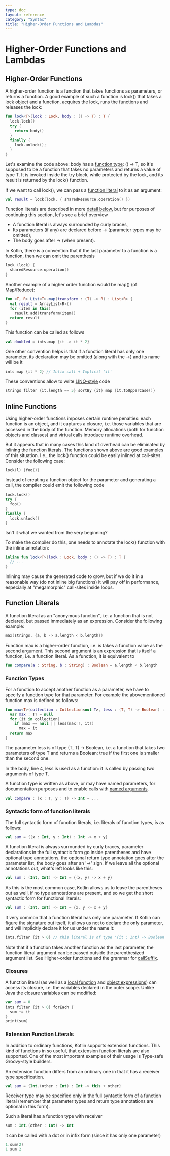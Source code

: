 ```yaml
---
type: doc
layout: reference
category: "Syntax"
title: "Higher-Order Functions and Lambdas"
---
```


# Higher-Order Functions and Lambdas

## Higher-Order Functions

A higher-order function is a function that takes functions as parameters, or returns a function. A good example of such a function is lock() that takes a lock object and a function, acquires the lock, runs the functions and releases the lock:

``` kotlin
fun lock<T>(lock : Lock, body : () -> T) : T {
  lock.lock()
  try {
    return body()
  }
  finally {
    lock.unlock();
  }
}
```

Let's examine the code above: body has a [function type](#function-types): () -> T, so it's supposed to be a function that takes no parameters and returns a value of type T. It is invoked inside the try block, while protected by the lock, and its result is returned by the lock() function.

If we want to call lock(), we can pass a [function literal](#function-literals) to it as an argument:

``` kotlin
val result = lock(lock, { sharedResource.operation() })
```

Function literals are described in more [detail below](#function-literals), but for purposes of continuing this section, let's see a brief overview

* A function literal is always surrounded by curly braces,
* Its parameters (if any) are declared before -> (parameter types may be omitted),
* The body goes after -> (when present).

In Kotlin, there is a convention that if the last parameter to a function is a function, then we can omit the parenthesis

``` kotlin
lock (lock) {
  sharedResource.operation()
}
```

Another example of a higher order function would be map() (of Map/Reduce):

``` kotlin
fun <T, R> List<T>.map(transform : (T) -> R) : List<R> {
  val result = ArrayList<R>()
  for (item in this)
    result.add(transform(item))
  return result
}
```

This function can be called as follows

``` kotlin
val doubled = ints.map {it -> it * 2}
```

One other convention helps is that if a function literal has only one parameter, its declaration may be omitted (along with the ->) and its name will be it

``` kotlin
ints map {it * 2} // Infix call + Implicit 'it'
```

These conventions allow to write [LINQ-style](http://msdn.microsoft.com/en-us/library/bb308959.aspx) code

``` kotlin
strings filter {it.length == 5} sortBy {it} map {it.toUpperCase()}
```

## Inline Functions

Using higher-order functions imposes certain runtime penalties: each function is an object, and it captures a closure, i.e. those variables that are accessed in the body of the function. Memory allocations (both for function objects and classes) and virtual calls introduce runtime overhead.

But it appears that in many cases this kind of overhead can be eliminated by inlining the function literals. The functions shown above are good examples of this situation. I.e., the lock() function could be easily inlined at call-sites. Consider the following case:

``` kotlin
lock(l) {foo()}
```

Instead of creating a function object for the parameter and generating a call, the compiler could emit the following code

``` kotlin
lock.lock()
try {
  foo()
}
finally {
  lock.unlock()
}
```

Isn't it what we wanted from the very beginning?

To make the compiler do this, one needs to annotate the lock() function with the inline annotation:

``` kotlin
inline fun lock<T>(lock : Lock, body : () -> T) : T {
  // ...
}
```

Inlining may cause the generated code to grow, but if we do it in a reasonable way (do not inline big functions) it will pay off in performance, especially at "megamorphic" call-sites inside loops.

## Function Literals

A function literal as an "anonymous function", i.e. a function that is not declared, but passed immediately as an expression. Consider the following example:

``` kotlin
max(strings, {a, b -> a.length < b.length})
```

Function max is a higher-order function, i.e. is takes a function value as the second argument. This second argument is an expression that is itself a function, i.e. a function literal. As a function, it is equivalent to

``` kotlin
fun compare(a : String, b : String) : Boolean = a.length < b.length
```

### Function Types

For a function to accept another function as a parameter, we have to specify a function type for that parameter. For example the abovementioned function max is defined as follows:

``` kotlin
fun max<T>(collection : Collection<out T>, less : (T, T) -> Boolean) : T? {
  var max : T? = null
  for (it in collection)
    if (max == null || less(max!!, it))
      max = it
  return max
}
```

The parameter less is of type (T, T) -> Boolean, i.e. a function that takes two parameters of type T and returns a Boolean: true if the first one is smaller than the second one.

In the body, line 4, less is used as a function: it is called by passing two arguments of type T.

A function type is written as above, or may have named parameters, for documentation purposes and to enable calls with [named arguments](functions.html#named-arguments).

``` kotlin
val compare : (x : T, y : T) -> Int = ...
```

### Syntactic form of function literals

The full syntactic form of function literals, i.e. literals of function types, is as follows:

``` kotlin
val sum = {(x : Int, y : Int) : Int -> x + y}
```

A function literal is always surrounded by curly braces,
parameter declarations in the full syntactic form go inside parentheses and have optional type annotations,
the optional return type annotation goes after the parameter list,
the body goes after an '->' sign.
If we leave all the optional annotations out, what's left looks like this:

``` kotlin
val sum : (Int, Int) -> Int = {(x, y) -> x + y}
```

As this is the most common case, Kotlin allows us to leave the parentheses out as well, if no type annotations are present, and so we get the short syntactic form for functional literals:

``` kotlin
val sum : (Int, Int) -> Int = {x, y -> x + y}
```

It very common that a function literal has only one parameter. If Kotlin can figure the signature out itself, it allows us not to declare the only parameter, and will implicitly declare it for us under the name it:

``` kotlin
ints.filter {it > 0} // this literal is of type '(it : Int) -> Boolean'
```

Note that if a function takes another function as the last parameter, the function literal argument can be passed outside the parenthesized argument list. See Higher-order functions and the grammar for [callSuffix](grammar.html#call-sufix).

### Closures

A function literal (as well as a [local function](functions.html#local-functions) and [object expressions](object-declarations.html#object-expressions)) can access its closure, i.e. the variables declared in the outer scope. Unlike Java the closure variables can be modified:

``` kotlin
var sum = 0
ints filter {it > 0} forEach {
  sum += it
}
print(sum)
```

### Extension Function Literals

In addition to ordinary functions, Kotlin supports extension functions. This kind of functions in so useful, that extension function literals are also supported. One of the most important examples of their usage is Type-safe Groovy-style builders.

An extension function differs from an ordinary one in that it has a receiver type specification.

``` kotlin
val sum = {Int.(other : Int) : Int -> this + other}
```

Receiver type may be specified only in the full syntactic form of a function literal (remember that parameter types and return type annotations are optional in this form).

Such a literal has a function type with receiver

``` kotlin
sum : Int.(other : Int) -> Int
```

it can be called with a dot or in infix form (since it has only one parameter)

``` kotlin
1.sum(2)
1 sum 2
```






